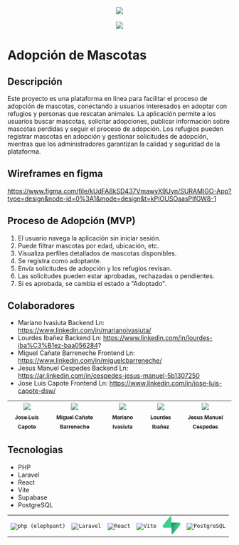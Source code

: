 <p align="center"> <img src="https://github.com/No-Country/c17-119-m-php/assets/94227693/41a2973d-1d88-4ef6-ad9d-2ff227e059f0"> </p>

   <p align="center">
   <img src="https://img.shields.io/badge/STATUS-EN%20DESAROLLO-green">
   </p>

# Adopción de Mascotas

## Descripción
Este proyecto es una plataforma en línea para facilitar el proceso de adopción de mascotas, conectando a usuarios interesados en adoptar con refugios y personas que rescatan animales. La aplicación permite a los usuarios buscar mascotas, solicitar adopciones, publicar información sobre mascotas perdidas y seguir el proceso de adopción. Los refugios pueden registrar mascotas en adopción y gestionar solicitudes de adopción, mientras que los administradores garantizan la calidad y seguridad de la plataforma.

## Wireframes en figma
https://www.figma.com/file/kUdFA8kSD437VmawvX9Uyn/SURAMIGO-App?type=design&node-id=0%3A1&mode=design&t=kPIOUSOaasPIfGW8-1

## Proceso de Adopción (MVP)
1. El usuario navega la aplicación sin iniciar sesión.
2. Puede filtrar mascotas por edad, ubicación, etc.
3. Visualiza perfiles detallados de mascotas disponibles.
4. Se registra como adoptante.
5. Envía solicitudes de adopción y los refugios revisan.
6. Las solicitudes pueden estar aprobadas, rechazadas o pendientes.
7. Si es aprobada, se cambia el estado a "Adoptado".

## Colaboradores
  - Mariano Ivasiuta           Backend     Ln: https://www.linkedin.com/in/marianoivasiuta/
  - Lourdes Ibañez             Backend     Ln: https://www.linkedin.com/in/lourdes-iba%C3%B1ez-baa056284?
  - Miguel Cañate Barreneche   Frontend    Ln: https://www.linkedin.com/in/miguelcbarreneche/
  - Jesus Manuel Cespedes      Backend     Ln: https://ar.linkedin.com/in/cespedes-jesus-manuel-5b1307250
  - Jose Luis Capote           Frontend    Ln: https://www.linkedin.com/in/jose-luis-capote-dsw/

[<img src="https://avatars.githubusercontent.com/u/70924972?v=4" width=115><br><sub>Jose Luis Capote</sub>](https://github.com/jlcapor) | [<img src="https://avatars.githubusercontent.com/u/94227693?v=4" width=115><br><sub>Miguel Cañate Barreneche</sub>](https://github.com/MiguelCagnate) | [<img src="https://avatars.githubusercontent.com/u/81333168?v=4" width=115><br><sub>Mariano Ivasiuta</sub>](https://github.com/MarianoIvasiuta26) | [<img src="https://avatars.githubusercontent.com/u/79941492?v=4" width=115><br><sub>Lourdes Ibañez</sub>](https://github.com/lourdesibanez) | [<img src="https://avatars.githubusercontent.com/u/34587375?v=4" width=115><br><sub>Jesus Manuel Cespedes</sub>](https://github.com/manuelc79) |
| --- | --- | --- | --- | --- |


## Tecnologias
  - PHP
  - Laravel
  - React
  - Vite
  - Supabase
  - PostgreSQL
<div align="center">
	<table>
		<tr>
			<td><code><img width="40" src="https://github.com/marwin1991/profile-technology-icons/assets/76662862/dbbc299a-8356-45e4-9d2e-a6c21b4569cf" alt="php (elephpant)" title="php (elephpant)"/></code></td>
			<td><code><img width="40" src="https://github.com/marwin1991/profile-technology-icons/assets/25181517/afcf1c98-544e-41fb-bf44-edba5e62809a" alt="Laravel" title="Laravel"/></code></td>
			<td><code><img width="40" src="https://user-images.githubusercontent.com/25181517/183897015-94a058a6-b86e-4e42-a37f-bf92061753e5.png" alt="React" title="React"/></code></td>
			<td><code><img width="40" src="https://github-production-user-asset-6210df.s3.amazonaws.com/62091613/261395532-b40892ef-efb8-4b0e-a6b5-d1cfc2f3fc35.png" alt="Vite" title="Vite"/></code></td>
			<td><code><img width="40" src="https://raw.githubusercontent.com/github/explore/f4ec5347a36e06540a69376753a7c37a8cb5a136/topics/supabase/supabase.png" alt="Supabase" title="Supabase"/></code></td>         
			<td><code><img width="40" src="https://user-images.githubusercontent.com/25181517/117208740-bfb78400-adf5-11eb-97bb-09072b6bedfc.png" alt="PostgreSQL" title="PostgreSQL"/></code></td>
		</tr>
	</table>
</div>
<!--
## Instrucciones de Instalación y Uso
1. Clona este repositorio.
2. Instala las dependencias necesarias.
3. Configura la base de datos y entorno de desarrollo.
4. Ejecuta la aplicación y sigue las instrucciones proporcionadas en la documentación.

## Contribución
¡Las contribuciones son bienvenidas! Si deseas contribuir a este proyecto, sigue las pautas de contribución y envía tus solicitudes de extracción.

## Licencia
Este proyecto está bajo la Licencia MIT. Consulta el archivo LICENSE para más detalles.

## Contacto
Para preguntas o sugerencias, contáctanos en [correo electrónico] o [redes sociales].
-->

</response>
